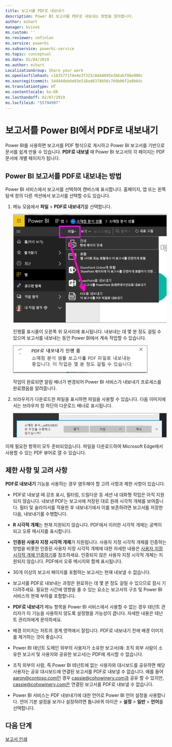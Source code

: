 ```yaml
---
title: 보고서를 PDF로 내보내기
description: Power BI 보고서를 PDF로 내보내는 방법을 알아봅니다.
author: mihart
manager: kvivek
ms.custom: ''
ms.reviewer: cmfinlan
ms.service: powerbi
ms.subservice: powerbi-service
ms.topic: conceptual
ms.date: 02/04/2019
ms.author: mihart
LocalizationGroup: Share your work
ms.openlocfilehash: c18257f1f4e4e3f325c8d4d895e3b6abf88e900c
ms.sourcegitcommit: 54d44deb6e03e518ad6378656c769b06f2a0b6dc
ms.translationtype: HT
ms.contentlocale: ko-KR
ms.lasthandoff: 02/07/2019
ms.locfileid: "55794997"
---
```

# <a name="export-reports-from-power-bi-to-pdf"></a>보고서를 Power BI에서 PDF로 내보내기
Power BI를 사용하면 보고서를 PDF 형식으로 게시하고 Power BI 보고서를 기반으로 문서를 쉽게 만들 수 있습니다. **PDF로 내보낼** 때 Power BI 보고서의 각 페이지는 PDF 문서에 개별 페이지가 됩니다.

## <a name="how-to-export-your-power-bi-report-to-pdf"></a>Power BI 보고서를 PDF로 내보내는 방법
Power BI 서비스에서 보고서를 선택하여 캔버스에 표시합니다. 홈페이지, 앱 또는 왼쪽 탐색 창의 다른 섹션에서 보고서를 선택할 수도 있습니다.

1. 메뉴 모음에서 **파일** > **PDF로 내보내기**를 선택합니다.

    ![메뉴 모음에서 파일을 선택하고 PDF로 내보내기를 가리키는 화살표를 선택합니다.](media/end-user-pdf/power-bi-export-pdf.png)

    진행률 표시줄이 오른쪽 위 모서리에 표시됩니다. 내보내는 데 몇 분 정도 걸릴 수 있으며 보고서를 내보내는 동안 Power BI에서 계속 작업할 수 있습니다.

    ![내보내기 진행 메시지](media/end-user-pdf/power-bi-export-message.png)

    작업이 완료되면 알림 배너가 변경되어 Power BI 서비스가 내보내기 프로세스를 완료했음을 알려줍니다.

2. 브라우저가 다운로드한 파일을 표시하면 파일을 사용할 수 있습니다. 다음 이미지에서는 브라우저 창 하단의 다운로드 배너로 표시됩니다.

    ![다운로드한 파일 위치](media/end-user-pdf/power-bi-save-file.png)

이제 필요한 항목이 모두 준비되었습니다. 파일을 다운로드하여 Microsoft Edge에서 사용할 수 있는 PDF 뷰어로 열 수 있습니다.


## <a name="limitations-and-considerations"></a>제한 사항 및 고려 사항
**PDF로 내보내기** 기능을 사용하는 경우 염두해야 할 고려 사항과 제한 사항이 있습니다.

- PDF로 내보낼 때 강조 표시, 필터링, 드릴다운 등 세션 내 대화형 작업은 아직 지원되지 않습니다. 내보낸 PDF는 보고서에 저장된 대로 원래 시각적 개체를 보여줍니다. 필터 및 슬라이서를 적용한 후 내보내기에서 이를 보존하려면 보고서를 저장한 다음, 내보내기를 수행합니다.

* **R 시각적 개체**는 현재 지원되지 않습니다. PDF에서 이러한 시각적 개체는 공백이 되고 오류 메시지를 표시합니다.  

* **인증된** **사용자 지정 시각적 개체**가 지원됩니다. 사용자 지정 시각적 개체를 인증하는 방법을 비롯한 인증된 사용자 지정 시각적 개체에 대한 자세한 내용은 [사용자 지정 시각적 개체 인증하기](../power-bi-custom-visuals-certified.md)를 참조하세요. 인증되지 않은 사용자 지정 시각적 개체는 지원되지 않습니다. PDF에서 오류 메시지와 함께 표시됩니다.   

* 30개 이상의 보고서 페이지를 포함하는 보고서는 현재 내보낼 수 없습니다.

* 보고서를 PDF로 내보내는 과정은 완료하는 데 몇 분 정도 걸릴 수 있으므로 잠시 기다려주세요. 필요한 시간에 영향을 줄 수 있는 요소는 보고서의 구조 및 Power BI 서비스의 현재 부하를 포함합니다.

* **PDF로 내보내기** 메뉴 항목을 Power BI 서비스에서 사용할 수 없는 경우 테넌트 관리자가 이 기능을 사용하지 않도록 설정했을 가능성이 큽니다. 자세한 내용은 테넌트 관리자에게 문의하세요.

* 배경 이미지는 차트의 경계 영역에서 잘립니다. PDF로 내보내기 전에 배경 이미지를 제거하는 것이 좋습니다.

* Power BI 테넌트 도메인 외부의 사용자가 소유한 보고서(예: 조직 외부 사람이 소유한 보고서 및 사용자와 공유한 보고서)는 PDF에 게시할 수 없습니다.

* 조직 외부의 사람, 즉 Power BI 테넌트에 없는 사용자와 대시보드를 공유하면 해당 사용자는 공유 대시보드에 연결된 보고서를 PDF로 내보낼 수 없습니다. 예를 들어 aaron@contoso.com인 경우 cassie@cohowinery.com과 공유 할 수 있지만, cassie@cohowinery.com은 연결된 보고서를 PDF로 내보낼 수 없습니다.

* Power BI 서비스는 PDF 내보내기에 대한 언어로 Power BI 언어 설정을 사용합니다. 언어 기본 설정을 보거나 설정하려면 톱니바퀴 아이콘 > **설정** > **일반** > **언어**를 선택합니다.

## <a name="next-steps"></a>다음 단계
[보고서 인쇄](end-user-print.md)